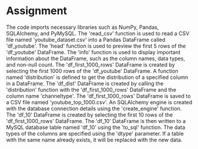 # Assignment
The code imports necessary libraries such as NumPy, Pandas, SQLAlchemy, and PyMySQL.
The 'read_csv' function is used to read a CSV file named 'youtube_dataset.csv' into a Pandas DataFrame called 'df_youtube'.
The 'head' function is used to preview the first 5 rows of the 'df_youtube' DataFrame.
The 'info' function is used to display important information about the DataFrame, such as the column names, data types, and non-null count.
The 'df_first_1000_rows' DataFrame is created by selecting the first 1000 rows of the 'df_youtube' DataFrame.
A function named 'distribution' is defined to get the distribution of a specified column in a DataFrame.
The 'df_dist' DataFrame is created by calling the 'distribution' function with the 'df_first_1000_rows' DataFrame and the column name 'channeltype'.
The 'df_first_1000_rows' DataFrame is saved to a CSV file named 'youtube_top_1000.csv'.
An SQLAlchemy engine is created with the database connection details using the 'create_engine' function.
The 'df_10' DataFrame is created by selecting the first 10 rows of the 'df_first_1000_rows' DataFrame.
The 'df_10' DataFrame is then written to a MySQL database table named 'df_10' using the 'to_sql' function. The data types of the columns are specified using the 'dtype' parameter. If a table with the same name already exists, it will be replaced with the new data.
